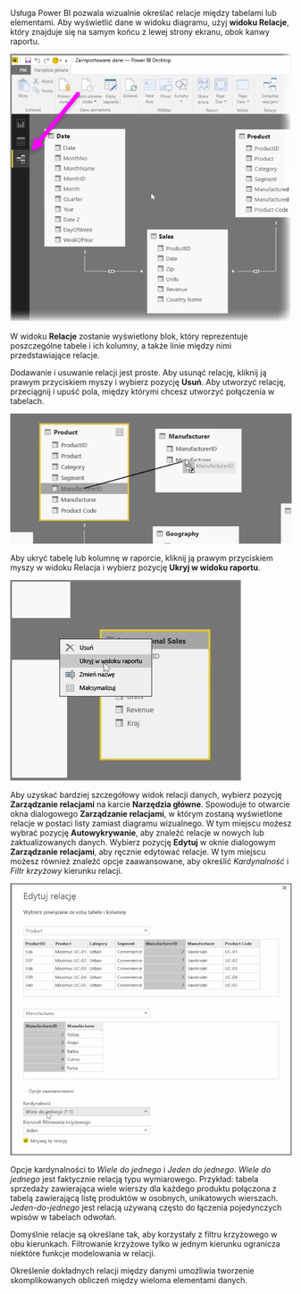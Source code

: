 Usługa Power BI pozwala wizualnie określać relacje między tabelami lub elementami. Aby wyświetlić dane w widoku diagramu, użyj **widoku Relacje**, który znajduje się na samym końcu z lewej strony ekranu, obok kanwy raportu.

![](media/2-2-manage-data-relationships/2-2_1.png)

W widoku **Relacje** zostanie wyświetlony blok, który reprezentuje poszczególne tabele i ich kolumny, a także linie między nimi przedstawiające relacje.

Dodawanie i usuwanie relacji jest proste. Aby usunąć relację, kliknij ją prawym przyciskiem myszy i wybierz pozycję **Usuń**. Aby utworzyć relację, przeciągnij i upuść pola, między którymi chcesz utworzyć połączenia w tabelach.

![](media/2-2-manage-data-relationships/2-2_2.png)

Aby ukryć tabelę lub kolumnę w raporcie, kliknij ją prawym przyciskiem myszy w widoku Relacja i wybierz pozycję **Ukryj w widoku raportu**.

![](media/2-2-manage-data-relationships/2-2_3.png)

Aby uzyskać bardziej szczegółowy widok relacji danych, wybierz pozycję **Zarządzanie relacjami** na karcie **Narzędzia główne**. Spowoduje to otwarcie okna dialogowego **Zarządzanie relacjami**, w którym zostaną wyświetlone relacje w postaci listy zamiast diagramu wizualnego. W tym miejscu możesz wybrać pozycję **Autowykrywanie**, aby znaleźć relacje w nowych lub zaktualizowanych danych. Wybierz pozycję **Edytuj** w oknie dialogowym **Zarządzanie relacjami**, aby ręcznie edytować relacje. W tym miejscu możesz również znaleźć opcje zaawansowane, aby określić *Kardynalność* i *Filtr krzyżowy* kierunku relacji.

![](media/2-2-manage-data-relationships/2-2_4.png)

Opcje kardynalności to *Wiele do jednego* i *Jeden do jednego*. *Wiele do jednego* jest faktycznie relacją typu wymiarowego. Przykład: tabela sprzedaży zawierająca wiele wierszy dla każdego produktu połączona z tabelą zawierającą listę produktów w osobnych, unikatowych wierszach. *Jeden-do-jednego* jest relacją używaną często do łączenia pojedynczych wpisów w tabelach odwołań.

Domyślnie relacje są określane tak, aby korzystały z filtru krzyżowego w obu kierunkach. Filtrowanie krzyżowe tylko w jednym kierunku ogranicza niektóre funkcje modelowania w relacji.

Określenie dokładnych relacji między danymi umożliwia tworzenie skomplikowanych obliczeń między wieloma elementami danych.

